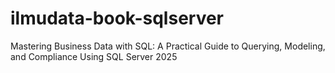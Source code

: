 # ilmudata-book-sqlserver
Mastering Business Data with SQL: A Practical Guide to Querying, Modeling, and Compliance Using SQL Server 2025

